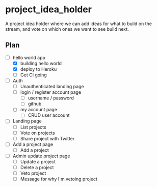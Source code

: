 # project_idea_holder

A project idea holder where we can add ideas for what to build on the stream, and vote on which ones we want to see build next.

## Plan

-   [ ] hello world app
    -   [x] building hello world
    -   [x] deploy to Heroku
    -   [ ] Get CI going
-   [ ] Auth
    -   [ ] Unauthenticated landing page
    -   [ ] login / register account page
        -   [ ] username / password
        -   [ ] github
    -   [ ] my account page
        -   [ ] CRUD user account
-   [ ] Landing page
    -   [ ] List projects
    -   [ ] Vote on projects
    -   [ ] Share project with Twitter
-   [ ] Add a project page
    -   [ ] Add a project
-   [ ] Admin update project page
    -   [ ] Update a project
    -   [ ] Delete a project
    -   [ ] Veto project
    -   [ ] Message for why I'm vetoing project
